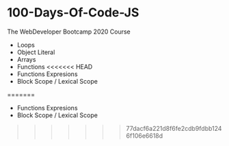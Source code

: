 # 100-Days-Of-Code-JS
The WebDeveloper Bootcamp 2020 Course

* Loops
* Object Literal
* Arrays
* Functions
<<<<<<< HEAD
 * Functions Expresions
 * Block Scope / Lexical Scope
 
=======
   * Functions Expresions
   * Block Scope / Lexical Scope
>>>>>>> 77dacf6a221d8f6fe2cdb9fdbb1246f106e6618d

